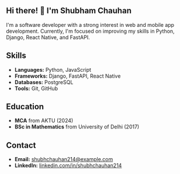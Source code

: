 ## Hi there! 👋 I'm Shubham Chauhan

I'm a software developer with a strong interest in web and mobile app development. Currently, I'm focused on improving my skills in Python, Django, React Native, and FastAPI.

## Skills
- **Languages:** Python, JavaScript
- **Frameworks:** Django, FastAPI, React Native
- **Databases:** PostgreSQL
- **Tools:** Git, GitHub

## Education
- **MCA** from AKTU (2024)
- **BSc in Mathematics** from University of Delhi (2017)

## Contact
- **Email:** [shubhchauhan214@example.com](mailto:shubhchauhan214@example.com)
- **LinkedIn:** [linkedin.com/in/shubhchauhan214](https://linkedin.com/in/shubhchauhan214)

<!---
shubhchauhan214/shubhchauhan214 is a ✨ special ✨ repository because its `README.md` (this file) appears on your GitHub profile.
You can click the Preview link to take a look at your changes.
--->
